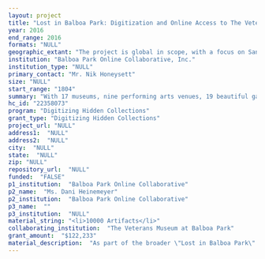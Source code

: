 ```yaml
--- 
layout: project 
title: "Lost in Balboa Park: Digitization and Online Access to The Veterans Museum at Balboa Park's Artifact and Library Collections"
year: 2016
end_range: 2016
formats: "NULL"
geographic_extant: "The project is global in scope, with a focus on San Diego and Southern California. VMBP's collection features artifacts from each U.S. war from the Civil War onward, as well as American books dating back to the 19th-century."
institution: "Balboa Park Online Collaborative, Inc."
institution_type: "NULL"
primary_contact: "Mr. Nik Honeysett"
size: "NULL"
start_range: "1804"
summary: "With 17 museums, nine performing arts venues, 19 beautiful gardens, and the world-famous San Diego Zoo, San Diego's Balboa Park contains an astonishing array of treasures, including 700,000 collections objects, 150,000 research volumes, 7.7 million specimens, 5.5 million photographs, 120 million historic documents, and 4,000 annual music and theatrical performances and films. In spring 2015, the Balboa Park Online Collaborative (BPOC) launched the large-scale \"Lost in Balboa Park\" initiative in order to manage, digitize, and connect this diverse content to individuals. As part of the initiative's pilot phase, in 2017-2018 BPOC will focus on digitizing and making accessible The Veterans Museum at Balboa Park (VMBP)'s 10,000-plus artifact collection and related library materials. This project will not only help VMBP to fully understand the treasures it owns, but make them fully available to scholars, students, veterans, and the public for the first time in the museum's nearly 30-year history."
hc_id: "22358073"
program: "Digitizing Hidden Collections"
grant_type: "Digitizing Hidden Collections"
project_url: "NULL"
address1:  "NULL"
address2:  "NULL"
city:  "NULL"
state:  "NULL"
zip: "NULL"
repository_url:  "NULL"
funded:  "FALSE"
p1_institution:  "Balboa Park Online Collaborative"
p2_name:  "Ms. Dani Heinemeyer"
p2_institution:  "Balboa Park Online Collaborative"
p3_name:  ""
p3_institution:  "NULL"
material_string: "<li>10000 Artifacts</li>"
collaborating_institution:  "The Veterans Museum at Balboa Park"
grant_amount:  "$122,233"
material_description:  "As part of the broader \"Lost in Balboa Park\" initiative, BPOC seeks to digitize, catalog, and create detailed primary, research, and discoverability metadata for the following collections from The Veterans Museum at Balboa Park (VMBP): The VMBP Artifact Collection features men's and women's uniforms from World War I, World War II, Korean War, Vietnam War, Desert Storm, and the post-9/11 campaigns; weapons; communication and navigation equipment; jewelry; military award ribbons and medals; art works; and much more. Highlights include the pen that Admiral Nimitz used to sign the Japanese surrender document and the first American flag captured by the Japanese in the Philippines during World War II. These 10,000-plus artifacts, all donations from local veterans and their families, are of great historical, scholarly, and personal significance. They represent the hardships, bravery, and achievements of the men and women who have made America what it is today. The VMBP Research Library contains over 10,000 books and training manuals on topics ranging from poetry to weaponry. As part of this project, BPOC will digitize up to 100 rare, unique public domain holdings that do not currently exist digitally, including Norman Angell's \"The Great Illusion\" (1914) and LT Frank C. Tillson's signed copy of his book of poetry, \"Dugouts and Dreams\" (1920). In addition, we will digitize a collection of approximately 1,000 photographs by E. Muller, Jr., detailing U.S. Navy ships and operations prior to World War I (1910-1916). All items digitized as part of this project will be showcased on VMBP's institutional website and BPOC's \"Lost in Balboa Park\" online platform, an encyclopedic, unified digital experience that will enable students, researchers, and the public--both online and at the Park--to access and make connections between Balboa Park's diverse and valuable collections."
---
```


